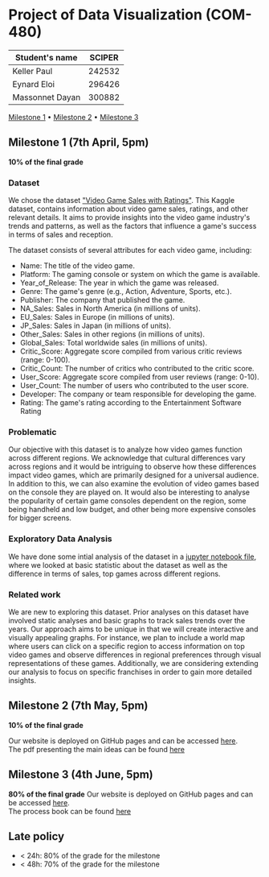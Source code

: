 # Project of Data Visualization (COM-480)

| Student's name | SCIPER |
| -------------- | ------ |
| Keller Paul | 242532 |
| Eynard Eloi | 296426 |
| Massonnet Dayan | 300882 |

[Milestone 1](#milestone-1) • [Milestone 2](#milestone-2) • [Milestone 3](#milestone-3)

## Milestone 1 (7th April, 5pm)

**10% of the final grade**

### Dataset

We chose the dataset ["Video Game Sales with Ratings"](https://www.kaggle.com/datasets/rush4ratio/video-game-sales-with-ratings). This Kaggle dataset, contains information about video game sales, ratings, and other relevant details. It aims to provide insights into the video game industry's trends and patterns, as well as the factors that influence a game's success in terms of sales and reception.

The dataset consists of several attributes for each video game, including:
- Name: The title of the video game.
- Platform: The gaming console or system on which the game is available.
- Year_of_Release: The year in which the game was released.
- Genre: The game's genre (e.g., Action, Adventure, Sports, etc.).
- Publisher: The company that published the game.
- NA_Sales: Sales in North America (in millions of units).
- EU_Sales: Sales in Europe (in millions of units).
- JP_Sales: Sales in Japan (in millions of units).
- Other_Sales: Sales in other regions (in millions of units).
- Global_Sales: Total worldwide sales (in millions of units).
- Critic_Score: Aggregate score compiled from various critic reviews (range: 0-100).
- Critic_Count: The number of critics who contributed to the critic score.
- User_Score: Aggregate score compiled from user reviews (range: 0-10).
- User_Count: The number of users who contributed to the user score.
- Developer: The company or team responsible for developing the game.
- Rating: The game's rating according to the Entertainment Software Rating


### Problematic

Our objective with this dataset is to analyze how video games function across different regions. We acknowledge that cultural differences vary across regions and it would be intriguing to observe how these differences impact video games, which are primarily designed for a universal audience. In addition to this, we can also examine the evolution of video games based on the console they are played on. It would also be interesting to analyse the popularity of certain game consoles dependent on the region, some being handheld and low budget, and other being more expensive consoles for bigger screens.

### Exploratory Data Analysis

We have done some intial analysis of the dataset in a [jupyter notebook file](vg_sales.ipynb), where we looked at basic statistic about the dataset as well as the difference in terms of sales, top games across different regions.

### Related work

We are new to exploring this dataset. Prior analyses on this dataset have involved static analyses and basic graphs to track sales trends over the years. Our approach aims to be unique in that we will create interactive and visually appealing graphs. For instance, we plan to include a world map where users can click on a specific region to access information on top video games and observe differences in regional preferences through visual representations of these games. Additionally, we are considering extending our analysis to focus on specific franchises in order to gain more detailed insights.

## Milestone 2 (7th May, 5pm)

**10% of the final grade**

Our website is deployed on GitHub pages and can be accessed [here](https://com-480-data-visualization.github.io/project-2023-wizard-s-first-rule/).\
The pdf presenting the main ideas can be found [here](./milestone2.pdf) 

## Milestone 3 (4th June, 5pm)

**80% of the final grade**
Our website is deployed on GitHub pages and can be accessed [here](https://com-480-data-visualization.github.io/project-2023-wizard-s-first-rule/).\
The process book can be found [here](./processbook.pdf)


## Late policy

- < 24h: 80% of the grade for the milestone
- < 48h: 70% of the grade for the milestone

